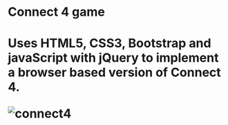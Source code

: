<h1> Connect 4 game <h1>
Uses HTML5, CSS3, Bootstrap and javaScript with jQuery to implement a browser based version of Connect 4.

![connect4](/connect4.gif)
